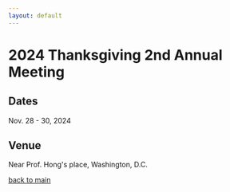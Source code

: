 ```yaml
---
layout: default
---
```


# 2024 Thanksgiving 2nd Annual Meeting
## Dates
Nov. 28 - 30, 2024

## Venue
Near Prof. Hong's place, Washington, D.C.

[back to main](./)
